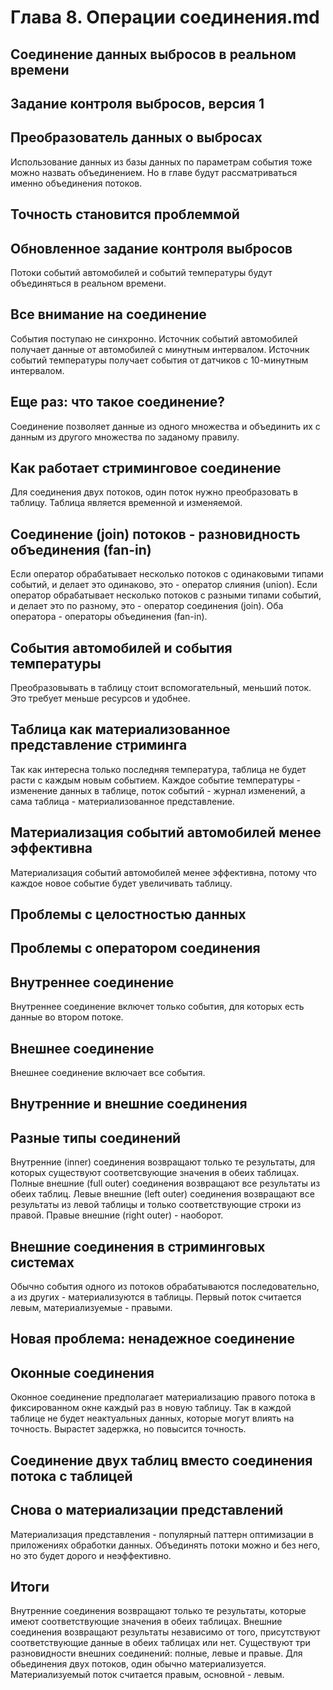 # Глава 8. Операции соединения.md
## Соединение данных выбросов в реальном времени
## Задание контроля выбросов, версия 1
## Преобразователь данных о выбросах
Использование данных из базы данных по параметрам события тоже можно назвать объединением. Но в главе будут рассматриваться именно объединения потоков.
## Точность становится проблеммой
## Обновленное задание контроля выбросов
Потоки событий автомобилей и событий температуры будут объединяться в реальном времени.
## Все внимание на соединение
События поступаю не синхронно. Источник событий автомобилей получает данные от автомобилей с минутным интервалом. Источник событий температуры получает события от датчиков с 10-минутным интервалом.
## Еще раз: что такое соединение?
Соединение позволяет данные из одного множества и объединить их с данным из другого множества по заданому правилу.
## Как работает стриминговое соединение
Для соединения двух потоков, один поток нужно преобразовать в таблицу. Таблица является временной и изменяемой.
## Соединение (join) потоков - разновидность объединения (fan-in)
Если оператор обрабатывает несколько потоков с одинаковыми типами событий, и делает это одинаково, это - оператор слияния (union).
Если оператор обрабатывает несколько потоков с разными типами событий, и делает это по разному, это - оператор соединения (join).
Оба оператора - операторы объединения (fan-in).
## События автомобилей и события температуры
Преобразовывать в таблицу стоит вспомогательный, меньший поток. Это требует меньше ресурсов и удобнее.
## Таблица как материализованное представление стриминга
Так как интересна только последняя температура, таблица не будет расти с каждым новым событием.
Каждое событие температуры - изменение данных в таблице, поток событий - журнал изменений, а сама таблица - материализованное представление.
## Материализация событий автомобилей менее эффективна
Материализация событий автомобилей менее эффективна, потому что каждое новое событие будет увеличивать таблицу.
## Проблемы с целостностью данных
## Проблемы с оператором соединения
## Внутреннее соединение
Внутреннее соединение включет только события, для которых есть данные во втором потоке.
## Внешнее соединение
Внешнее соединение включает все события.
## Внутренние и внешние соединения
## Разные типы соединений
Внутренние (inner) соединения возвращают только те результаты, для которых существуют соответсвующие значения в обеих таблицах.
Полные внешние (full outer) соединения возвращают все результаты из обеих таблиц.
Левые внешние (left outer) соединения возвращают все результаты из левой таблицы и только соответствующие строки из правой. Правые внешние (right outer) - наоборот.
## Внешние соединения в стриминговых системах
Обычно события одного из потоков обрабатываются последовательно, а из других - материализуются в таблицы. Первый поток считается левым, материализуемые - правыми.
## Новая проблема: ненадежное соединение
## Оконные соединения
Оконное соединение предполагает материализацию правого потока в фиксированном окне каждый раз в новую таблицу. 
Так в каждой таблице не будет неактуальных данных, которые могут влиять на точность. Вырастет задержка, но повысится точность.
## Соединение двух таблиц вместо соединения потока с таблицей
## Снова о материализации представлений
Материализация представления - популярный паттерн оптимизации в приложениях обработки данных. Объединять потоки можно и без него, но это будет дорого и неэффективно.
## Итоги
Внутренние соединения возвращают только те результаты, которые имеют соответствующие значения в обеих таблицах. Внешние соединения возвращают результаты независимо от того, присутствуют соответствующие данные в обеих таблицах или нет. Существуют три разновидности внешних соединений: полные, левые и правые.
Для обьединения двух потоков, один обычно материализуется. Материализуемый поток считается правым, основной - левым.

